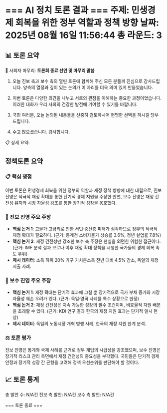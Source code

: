 === AI 정치 토론 결과 ===
주제: 민생경제 회복을 위한 정부 역할과 정책 방향
날짜: 2025년 08월 16일 11:56:44
총 라운드: 3
==================================================


📊 토론 요약
------------------------------
🎯 사회자 마무리: **토론회 종료 선언 및 마무리 말씀**  

1) 오늘 진보 측과 보수 측의 열띤 토론에 함께해 주신 모든 분들께 진심으로 감사드립니다. 양측의 열정과 깊이 있는 논의가 이 자리를 더욱 의미 있게 만들었습니다.  

2) 이번 토론은 다양한 의견을 나누고 서로의 관점을 이해하는 중요한 과정이었습니다. 이러한 대화가 우리 사회의 건강한 발전에 기여할 수 있기를 바랍니다.  

3) 국민 여러분, 오늘 논의된 내용들을 신중히 검토하시어 현명한 선택을 하시길 당부드립니다.  

4) 수고 많으셨습니다. 감사합니다.

📋 상세 요약:
## 정책토론 요약  

### 📋 핵심 쟁점  
이번 토론은 민생경제 회복을 위한 정부의 역할과 재정 정책 방향에 대한 대립으로, 진보 진영은 적극적 재정 확대를 통한 단기적 경제 지원을 주장한 반면, 보수 진영은 재정 건전성 유지와 시장 자율성 강조를 통한 장기적 성장을 옹호했다.  

### 🔵 진보 진영 주요 주장  
- **핵심 논거 1**: 고물가·고금리로 인한 서민·중산층 피해가 심각하므로 정부의 적극적 재정 확대가 필요하다. (근거: 통계청 소비자물가 상승률 3.6%, 청년 실업률 7.8%)  
- **핵심 논거 2**: 재정 건전성만 강조한 보수 측 주장은 현실을 외면한 위험한 접근이다. (근거: IMF 분석 결과 코로나 이후 재정 확대 정책을 시행한 국가들의 경제 회복 속도 우위)  
- **제시 데이터**: 소득 하위 20% 가구 가처분소득 전년 대비 4.5% 감소, 독일의 재정 지출 사례.  

### 🔴 보수 진영 주요 주장  
- **핵심 논거 1**: 재정 확대는 단기적 효과에 그칠 뿐 장기적으로 국가 부채 증가와 시장 자율성 훼손 우려가 있다. (근거: 독일·영국 사례를 특수 상황으로 한정)  
- **핵심 논거 2**: 재정 건전성은 지속 가능한 성장의 필수 조건이며, 비효율적 자원 배분을 초래할 수 있다. (근거: KDI 연구 결과 한국의 재정 지원 효과는 단기적 일시 현상)  
- **제시 데이터**: 독일의 노동시장 개혁 병행 사례, 한국의 재정 지원 한계 분석.  

### ⚖️ 토론 평가  
진보 진영은 통계와 국제 사례를 근거로 정부 개입의 시급성을 강조했으며, 보수 진영은 장기적 리스크 관리 측면에서 재정 건전성의 중요성을 부각했다. 국민들은 단기적 경제 안정과 장기적 성장 간 균형을 고려해 정책 우선순위를 판단해야 할 것이다.


📈 토론 통계
------------------------------
총 발언 수: N/A건
진보 측 발언: N/A건
보수 측 발언: N/A건

=== 토론 종료 ===
